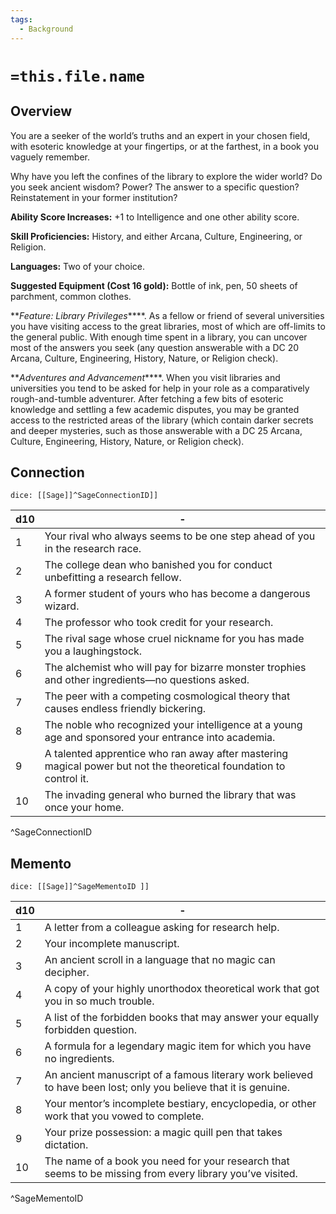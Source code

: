 ```yaml
---
tags:
  - Background
---
```

# `=this.file.name`
## Overview
You are a seeker of the world’s truths and an expert in your chosen field, with esoteric knowledge at your fingertips, or at the farthest, in a book you vaguely remember.

Why have you left the confines of the library to explore the wider world? Do you seek ancient wisdom? Power? The answer to a specific question? Reinstatement in your former institution?

**Ability Score Increases:** +1 to Intelligence and one other ability score.

**Skill Proficiencies:** History, and either Arcana, Culture, Engineering, or Religion.

**Languages:** Two of your choice.

**Suggested Equipment (Cost 16 gold):** Bottle of ink, pen, 50 sheets of parchment, common clothes.

**_Feature: Library Privileges_****. As a fellow or friend of several universities you have visiting access to the great libraries, most of which are off-limits to the general public. With enough time spent in a library, you can uncover most of the answers you seek (any question answerable with a DC 20 Arcana, Culture, Engineering, History, Nature, or Religion check).

**_Adventures and Advancement_****. When you visit libraries and universities you tend to be asked for help in your role as a comparatively rough-and-tumble adventurer. After fetching a few bits of esoteric knowledge and settling a few academic disputes, you may be granted access to the restricted areas of the library (which contain darker secrets and deeper mysteries, such as those answerable with a DC 25 Arcana, Culture, Engineering, History, Nature, or Religion check).

## Connection
`dice: [[Sage]]^SageConnectionID]]`

| d10 | -                                                                                                                  |
| --- | ------------------------------------------------------------------------------------------------------------------ |
| 1   | Your rival who always seems to be one step ahead of you in the research race.                                      |
| 2   | The college dean who banished you for conduct unbefitting a research fellow.                                       |
| 3   | A former student of yours who has become a dangerous wizard.                                                       |
| 4   | The professor who took credit for your research.                                                                   |
| 5   | The rival sage whose cruel nickname for you has made you a laughingstock.                                          |
| 6   | The alchemist who will pay for bizarre monster trophies and other ingredients—no questions asked.                  |
| 7   | The peer with a competing cosmological theory that causes endless friendly bickering.                              |
| 8   | The noble who recognized your intelligence at a young age and sponsored your entrance into academia.               |
| 9   | A talented apprentice who ran away after mastering magical power but not the theoretical foundation to control it. |
| 10  | The invading general who burned the library that was once your home.                                               |
^SageConnectionID
## Memento
`dice: [[Sage]]^SageMementoID ]]`

| d10 | -                                                                                                                |
| --- | ---------------------------------------------------------------------------------------------------------------- |
| 1   | A letter from a colleague asking for research help.                                                              |
| 2   | Your incomplete manuscript.                                                                                      |
| 3   | An ancient scroll in a language that no magic can decipher.                                                      |
| 4   | A copy of your highly unorthodox theoretical work that got you in so much trouble.                               |
| 5   | A list of the forbidden books that may answer your equally forbidden question.                                   |
| 6   | A formula for a legendary magic item for which you have no ingredients.                                          |
| 7   | An ancient manuscript of a famous literary work believed to have been lost; only you believe that it is genuine. |
| 8   | Your mentor’s incomplete bestiary, encyclopedia, or other work that you vowed to complete.                       |
| 9   | Your prize possession: a magic quill pen that takes dictation.                                                   |
| 10  | The name of a book you need for your research that seems to be missing from every library you’ve visited.        |
^SageMementoID


